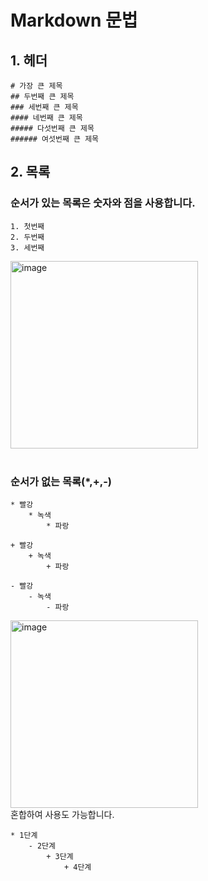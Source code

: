 <!--사용방법-->
# Markdown 문법
## 1. 헤더
```
# 가장 큰 제목
## 두번째 큰 제목
### 세번째 큰 제목
#### 네번째 큰 제목
##### 다섯번째 큰 제목
###### 여섯번째 큰 제목
```
## 2. 목록
### 순서가 있는 목록은 숫자와 점을 사용합니다.

```
1. 첫번째
2. 두번째
3. 세번째
```
<img width="300" alt="image" src="https://user-images.githubusercontent.com/88806404/195787105-195f7f10-f82d-4bef-8d71-487a79dfc7a6.png">
<br><br>

### 순서가 없는 목록(*,+,-)

```
* 빨강
    * 녹색
        * 파랑

+ 빨강
    + 녹색
        + 파랑

- 빨강
    - 녹색
        - 파랑
```
<img width="300" alt="image" src="https://user-images.githubusercontent.com/88806404/195787502-fd904be7-0472-48d2-98d3-ee1621435e7e.png">
<br>
혼합하여 사용도 가능합니다.

```
* 1단계
    - 2단계
        + 3단계
            + 4단계
```